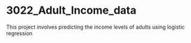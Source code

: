 # 3022_Adult_Income_data
This project involves predicting the income levels of adults using logistic regression
